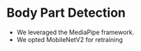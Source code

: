# Body Part Detection
- We leveraged the MediaPipe framework.
- We opted MobileNetV2 for retraining
  
